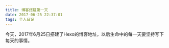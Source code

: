 ```yaml
---
title: 博客搭建第一天
date: 2017-06-25 22:37:01
tags: 个人日记
---
```

今天，2017年6月25日搭建了Hexo的博客地址，以后生命中的每一天要坚持写下每天的事情。